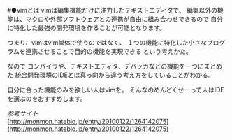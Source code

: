 #●vimとは
vimは編集機能だけに注力したテキストエディタで、
編集以外の機能は、マクロや外部ソフトウェアとの連携が自由に組み合わせできるので
自分に特化した最強の開発環境を作ることが可能となります。

つまり、vimはvim単体で使うのではなく、
１つの機能に特化した小さなプログラムを連携させることで目的の機能を実現できる
という考えかた。

なので
コンパイラや、テキストエディタ、デバッカなどの機能を一つにまとめた
統合開発環境のIDEとは真っ向から違う考え方をしていることがわかる。

自分に合った機能のみを欲しい人はvimを。
そんなのめんどくせーって人はIDEを選ぶのをおすすめします。

*参考サイト*<br>[http://monmon.hateblo.jp/entry/20100122/1264142075](http://monmon.hateblo.jp/entry/20100122/1264142075)
